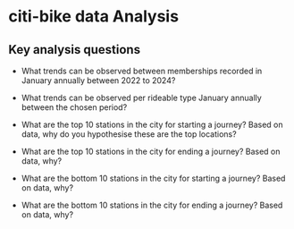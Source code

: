 # citi-bike data Analysis

## Key analysis questions

* What trends can be observed between memberships recorded in January annually between 2022 to 2024?
        
* What trends can be observed per rideable type January annually between the chosen period?

* What are the top 10 stations in the city for starting a journey? Based on data, why do you hypothesise these are the top locations?

* What are the top 10 stations in the city for ending a journey? Based on data, why?

* What are the bottom 10 stations in the city for starting a journey? Based on data, why?

* What are the bottom 10 stations in the city for ending a journey? Based on data, why?

